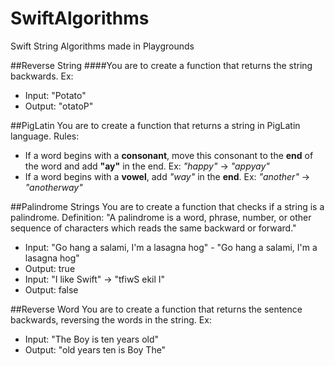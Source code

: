 # SwiftAlgorithms
Swift String Algorithms made in Playgrounds

##Reverse String
####You are to create a function that returns the string backwards. Ex:
* Input: "Potato"
* Output: "otatoP"

##PigLatin
You are to create a function that returns a string in PigLatin language. Rules:
* If a word begins with a __consonant__, move this consonant to the __end__ of the word and add __"ay"__ in the end. Ex: *"happy"* -> *"appyay"*
* If a word begins with a __vowel__, add *"way"* in the __end__. Ex: *"another"* -> *"anotherway"*

##Palindrome Strings
You are to create a function that checks if a string is a palindrome.
Definition: "A palindrome is a word, phrase, number, or other sequence of characters which reads the same backward or forward."
* Input: "Go hang a salami, I'm a lasagna hog" - "Go hang a salami, I'm a lasagna hog"
* Output: true
* Input: "I like Swift" -> "tfiwS ekil I"
* Output: false

##Reverse Word
You are to create a function that returns the sentence backwards, reversing the words in the string. Ex:
* Input: "The Boy is ten years old"
* Output: "old years ten is Boy The"

